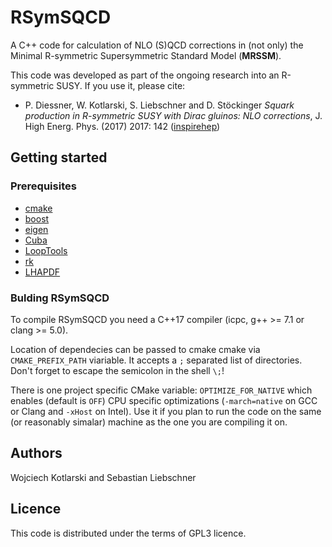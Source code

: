 # RSymSQCD

A C++ code for calculation of NLO (S)QCD corrections in (not only) the Minimal R-symmetric Supersymmetric Standard Model (**MRSSM**).

This code was developed as part of the ongoing research into an R-symmetric SUSY.
If you use it, please cite:
* P. Diessner, W. Kotlarski, S. Liebschner and D. Stöckinger *Squark production in R-symmetric SUSY with Dirac gluinos: NLO corrections*, J. High Energ. Phys. (2017) 2017: 142 ([inspirehep](https://inspirehep.net/literature/1610032))
## Getting started

### Prerequisites

* [cmake](https://cmake.org)
* [boost](http://www.boost.org)
* [eigen](https://eigen.tuxfamily.org)
* [Cuba](http://www.feynarts.de/cuba)
* [LoopTools](http://www.feynarts.de/looptools)
* [rk](http://rk.hepforge.org)
* [LHAPDF](https://lhapdf.hepforge.org)

### Bulding RSymSQCD

To compile RSymSQCD you need a C++17 compiler (icpc, g++ >= 7.1 or clang >= 5.0).

Location of dependecies can be passed to cmake cmake via `CMAKE_PREFIX_PATH`
   viariable. It accepts a `;` separated list of directories. Don't forget to
   escape the semicolon in the shell `\;`!

There is one project specific CMake variable: `OPTIMIZE_FOR_NATIVE` which enables (default is `OFF`) CPU specific optimizations (`-march=native` on GCC or Clang and `-xHost` on Intel).
Use it if you plan to run the code on the same (or reasonably simalar) machine as the one you are compiling it on.

## Authors
Wojciech Kotlarski and Sebastian Liebschner


## Licence
This code is distributed under the terms of GPL3 licence.
